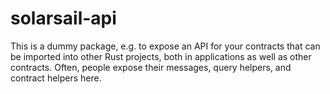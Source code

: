 # solarsail-api
This is a dummy package, e.g. to expose an API for your contracts that can be imported into other Rust projects, both in applications as well as other contracts. Often, people expose their messages, query helpers, and contract helpers here.
